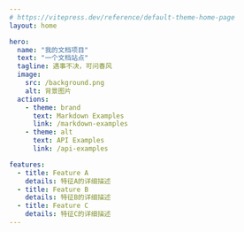 ```yaml
---
# https://vitepress.dev/reference/default-theme-home-page
layout: home

hero:
  name: "我的文档项目"
  text: "一个文档站点"
  tagline: 遇事不决，可问春风
  image:
    src: /background.png
    alt: 背景图片
  actions:
    - theme: brand
      text: Markdown Examples
      link: /markdown-examples
    - theme: alt
      text: API Examples
      link: /api-examples

features:
  - title: Feature A
    details: 特征A的详细描述
  - title: Feature B
    details: 特征B的详细描述
  - title: Feature C
    details: 特征C的详细描述
---
```


